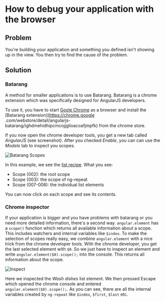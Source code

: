 # How to debug your application with the browser

## Problem

You're building your application and something you defined isn't showing up in the view. You then try to find the cause of  the problem.

## Solution

### Batarang

A method for smaller applications is to use Batarang. Batarang is a chrome extension which was specifically designed for AngularJS developers.

To use it, you have to start [Goole Chrome](http://www.google.com/chrome/‎) as a browser and install the [Batarang extension](https://chrome.google
.com/webstore/detail/angularjs-batarang/ighdmehidhipcmcojjgiloacoafjmpfk) from the chrome store.

If you now open the chrome developer tools, you get a new tab called *AngularJS* (see screenshot). After you
checked *Enable*, you can can use the *Models* tab to inspect you scopes.

![Batarang Scopes](images/big-picture-debug-scopes-batarang.png)

In this example, we see the [list recipe](#list-all-none-invert). What you see:

* Scope (002): the root scope
* Scope (003): the scope of ng-repeat
* Scope (007-008): the individual list elements

You can now click on each scope and see its contents.


### Chrome inspector

If your application is bigger and you have problems with batarang or you need more detailed information, there's a second way. `angular.element` has a `scope()` function which returns all available information about a scope. This includes watchers and internal variables like `$index`. To make the selection of scopes really easy, we combine `angular.element` with a nice trick from the chrome developer tools. With the chrome developer, you get the last selected element with `$0`. So we just have to inspect an element and write `angular.element($0).scope();` into the console. This returns all information about the scope.

![Inspect](images/big-picture-debug-scopes-inspect.png)

Here we inspected the *Wash dishes* list element. We then pressed Escape which opened the chrome console and entered `angular.element($0).scope();`. As you can see, there are all the internal variables created by `ng-repeat` like `$index`, `$first`, `$last` etc.